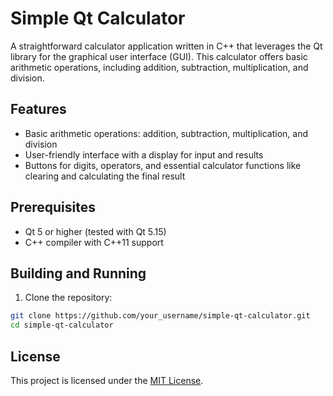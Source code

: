# Simple Qt Calculator

A straightforward calculator application written in C++ that leverages the Qt library for the graphical user interface (GUI). This calculator offers basic arithmetic operations, including addition, subtraction, multiplication, and division.

## Features

- Basic arithmetic operations: addition, subtraction, multiplication, and division
- User-friendly interface with a display for input and results
- Buttons for digits, operators, and essential calculator functions like clearing and calculating the final result

## Prerequisites

- Qt 5 or higher (tested with Qt 5.15)
- C++ compiler with C++11 support

## Building and Running

1. Clone the repository:
```bash
git clone https://github.com/your_username/simple-qt-calculator.git
cd simple-qt-calculator
```

## License

This project is licensed under the [MIT License](LICENSE).
